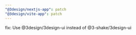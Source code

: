 ```yaml
---
"@3design/nextjs-app": patch
"@3design/vite-app": patch
---
```


fix: Use @3design/3design-ui instead of @3-shake/3design-ui
